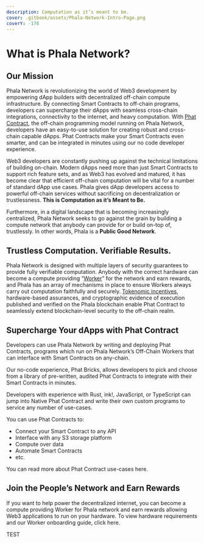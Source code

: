```yaml
---
description: Computation as it’s meant to be.
cover: .gitbook/assets/Phala-Network-Intro-Page.png
coverY: -178
---
```


# What is Phala Network?

## Our Mission <a href="#phala-network-web3-computing-cloud" id="phala-network-web3-computing-cloud"></a>

Phala Network is revolutionizing the world of Web3 development by empowering dApp builders with decentralized off-chain compute infrastructure. By connecting Smart Contracts to off-chain programs, developers can supercharge their dApps with seamless cross-chain integrations, connectivity to the internet, and heavy computation. With [Phat Contract](developers/phat-contract/), the off-chain programming model running on Phala Network, developers have an easy-to-use solution for creating robust and cross-chain capable dApps. Phat Contracts make your Smart Contracts even smarter, and can be integrated in minutes using our no code developer experience.

Web3 developers are constantly pushing up against the technical limitations of building on-chain. Modern dApps need more than just Smart Contracts to support rich feature sets, and as Web3 has evolved and matured, it has become clear that efficient off-chain computation will be vital for a number of standard dApp use cases. Phala gives dApp developers access to powerful off-chain services without sacrificing on decentralization or trustlessness. **This is Computation as it’s Meant to Be.**

Furthermore, in a digital landscape that is becoming increasingly centralized, Phala Network seeks to go against the grain by building a compute network that anybody can provide for or build on-top of, trustlessly. In other words, Phala is a **Public Good Network**.

## Trustless Computation. Verifiable Results.

Phala Network is designed with multiple layers of security guarantees to provide fully verifiable computation. Anybody with the correct hardware can become a compute providing “[Worker](broken-reference)” for the network and earn rewards, and Phala has an array of mechanisms in place to ensure Workers always carry out computation faithfully and securely. [Tokenomic incentives](developers/phat-contract/pay-for-cloud-service.md), hardware-based assurances, and cryptographic evidence of execution published and verified on the Phala blockchain enable Phat Contract to seamlessly extend blockchain-level security to the off-chain realm.

## Supercharge Your dApps with Phat Contract

Developers can use Phala Network by writing and deploying Phat Contracts, programs which run on Phala Network’s Off-Chain Workers that can interface with Smart Contracts on any-chain.

Our no-code experience, Phat Bricks, allows developers to pick and choose from a library of pre-written, audited Phat Contracts to integrate with their Smart Contracts in minutes.

Developers with experience with Rust, ink!, JavaScript, or TypeScript can jump into Native Phat Contract and write their own custom programs to service any number of use-cases.

You can use Phat Contracts to:

* Connect your Smart Contract to any API
* Interface with any S3 storage platform
* Compute over data
* Automate Smart Contracts
* etc.

You can read more about Phat Contract use-cases here.

## Join the People’s Network and Earn Rewards

If you want to help power the decentralized internet, you can become a compute providing Worker for Phala network and earn rewards allowing Web3 applications to run on your hardware. To view hardware requirements and our Worker onboarding guide, click here.

TEST
